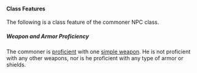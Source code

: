 #### Class Features

The following is a class feature of the commoner NPC class.

##### Weapon and Armor Proficiency

The commoner is [proficient](/srd/combat/combatModifiers.htm#weaponArmorAndShieldProficiency) with one [simple weapon](/srd/equipment/weapons.htm#simpleMartialandExoticWeapons). He is not proficient with any other weapons, nor is he proficient with any type of armor or shields.
